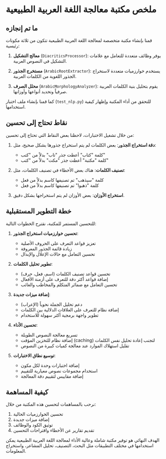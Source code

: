# ملخص مكتبة معالجة اللغة العربية الطبيعية

## ما تم إنجازه

قمنا بإنشاء مكتبة متخصصة لمعالجة اللغة العربية الطبيعية تتكون من ثلاثة مكونات رئيسية:

1. **معالج التشكيل** (`DiacriticsProcessor`): يوفر وظائف متعددة للتعامل مع علامات التشكيل في النصوص العربية.

2. **مستخرج الجذور** (`ArabicRootExtractor`): يستخدم خوارزميات متعددة لاستخراج الجذور اللغوية من الكلمات العربية.

3. **محلل الصرف** (`ArabicMorphologyAnalyzer`): يقوم بتحليل بنية الكلمات العربية صرفياً وتحديد أنواعها وأوزانها.

كما قمنا بإنشاء ملف اختبار (`test_nlp.py`) للتحقق من أداء المكتبة وإظهار كيفية استخدامها.

## نقاط تحتاج إلى تحسين

من خلال تشغيل الاختبارات، لاحظنا بعض النقاط التي تحتاج إلى تحسين:

1. **دقة استخراج الجذور**: بعض الكلمات لم يتم استخراج جذورها بشكل صحيح، مثل:
   - كلمة "كتاب" أعطت جذر "تاب" بدلاً من "كتب"
   - كلمة "مكتبة" أعطت جذر "مكت" بدلاً من "كتب"

2. **تصنيف الكلمات**: هناك بعض الأخطاء في تصنيف الكلمات، مثل:
   - كلمة "سيذهب" تم تصنيفها كاسم بدلاً من فعل
   - كلمة "ذهبوا" تم تصنيفها كاسم بدلاً من فعل

3. **استخراج الأوزان**: بعض الأوزان لم يتم استخراجها بشكل دقيق.

## خطة التطوير المستقبلية

للتحسين المستمر للمكتبة، نقترح الخطوات التالية:

1. **تحسين خوارزميات استخراج الجذور**:
   - تعزيز قواعد التعرف على الحروف الأصلية
   - زيادة قائمة الجذور المعروفة
   - تحسين التعامل مع حالات الإعلال والإبدال

2. **تطوير تحليل الكلمات**:
   - تحسين قواعد تصنيف الكلمات (اسم، فعل، حرف)
   - إضافة قواعد أكثر دقة للتعرف على أزمنة الأفعال
   - تحسين التعامل مع ضمائر المتكلم والمخاطب والغائب

3. **إضافة ميزات جديدة**:
   - دعم تحليل الجملة نحوياً (الإعراب)
   - إضافة نظام للتعرف على العلاقات الدلالية بين الكلمات
   - تطوير واجهة برمجية أكثر سهولة للاستخدام

4. **تحسين الأداء**:
   - تسريع معالجة النصوص الطويلة
   - إضافة نظام للتخزين المؤقت (caching) لتجنب إعادة تحليل نفس الكلمات
   - تقليل استهلاك الموارد عند معالجة كميات كبيرة من النصوص

5. **توسيع نطاق الاختبارات**:
   - إضافة اختبارات وحدة لكل مكون
   - استخدام مجموعات نصوص معيارية للتقييم
   - إضافة مقاييس لتقييم دقة المعالجة

## كيفية المساهمة

نرحب بالمساهمات لتحسين هذه المكتبة من خلال:

1. تحسين الخوارزميات الحالية
2. إضافة ميزات جديدة
3. توثيق الكود والوظائف
4. تقديم تقارير عن الأخطاء واقتراحات التحسين

الهدف النهائي هو توفير مكتبة شاملة وعالية الأداء لمعالجة اللغة العربية الطبيعية يمكن استخدامها في مختلف التطبيقات مثل البحث، التصنيف، تحليل المشاعر، واستخراج المعلومات. 